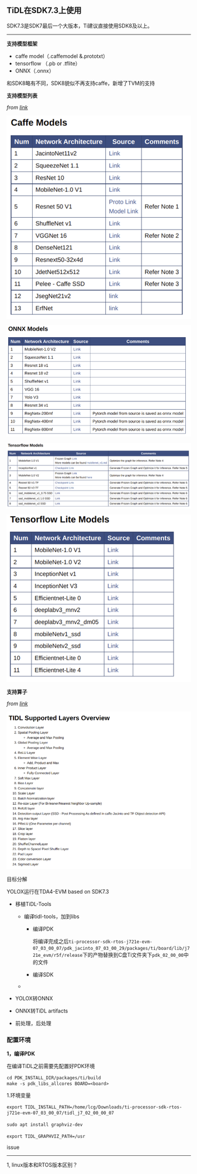 ## TiDL在SDK7.3上使用

SDK7.3是SDK7最后一个大版本，Ti建议直接使用SDK8及以上。

---

**支持模型框架**

- caffe model（.caffemodel &.prototxt）
- tensorflow （.pb or .tflite）
- ONNX（.onnx）

和SDK8略有不同，SDK8貌似不再支持caffe，新增了TVM的支持

**支持模型列表**

*from [link](file:///home/lcg/Downloads/ti-processor-sdk-rtos-j721e-evm-07_03_00_07-docs_only/tidl_j7_02_00_00_07/ti_dl/docs/user_guide_html/md_tidl_models_info.html)*

 ![caffe](TiDL_SDK7.3.assets/caffe.png)

![onnx](TiDL_SDK7.3.assets/onnx-16569876623571.png)

![tf](TiDL_SDK7.3.assets/tf.png)

 ![tflite](TiDL_SDK7.3.assets/tflite.png)

**支持算子**

*from [link](file:///home/lcg/Downloads/ti-processor-sdk-rtos-j721e-evm-07_03_00_07-docs_only/tidl_j7_02_00_00_07/ti_dl/docs/user_guide_html/md_tidl_layers_info.html)*

![layer](TiDL_SDK7.3.assets/layer.png)



目标分解

YOLOX运行在TDA4-EVM based on SDK7.3

- 移植TiDL-Tools
  - 编译tidl-tools，加到libs
  
    - 编译PDK
  
      将编译完成之后`ti-processor-sdk-rtos-j721e-evm-07_03_00_07/pdk_jacinto_07_03_00_29/packages/ti/board/lib/j721e_evm/r5f/release`下的产物替换到C盘Ti文件夹下`pdk_02_00_00`中的文件
  
    - 编译SDK
  
  - 
  
- YOLOX转ONNX

- ONNX转TiDL artifacts

- 前处理，后处理



### 配置环境

**1，编译PDK**

在编译TiDL之前需要先配置好PDK环境

```shell
cd PDK_INSTALL_DIR/packages/ti/build
make -s pdk_libs_allcores BOARD=<board>
```





1.环境变量

```shell
export TIDL_INSTALL_PATH=/home/lcg/Downloads/ti-processor-sdk-rtos-j721e-evm-07_03_00_07/tidl_j7_02_00_00_07

sudo apt install graphviz-dev

export TIDL_GRAPHVIZ_PATH=/usr
```







issue

---

1, linux版本和RTOS版本区别？